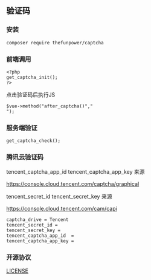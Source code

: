 ## 验证码
 

### 安装  

~~~
composer require thefunpower/captcha
~~~

### 前端调用 

~~~
<?php 
get_captcha_init();
?>
~~~
 
点击验证码后执行JS

~~~
$vue->method("after_captcha()","
");
~~~


### 服务端验证
~~~
get_captcha_check();
~~~


### 腾讯云验证码

tencent_captcha_app_id  tencent_captcha_app_key 来源

https://console.cloud.tencent.com/captcha/graphical

tencent_secret_id tencent_secret_key 来源

https://console.cloud.tencent.com/cam/capi

~~~
captcha_drive = Tencent
tencent_secret_id = 
tencent_secret_key = 
tencent_captcha_app_id  = 
tencent_captcha_app_key = 
~~~
 
 

### 开源协议 

[LICENSE](LICENSE)
 
  
 